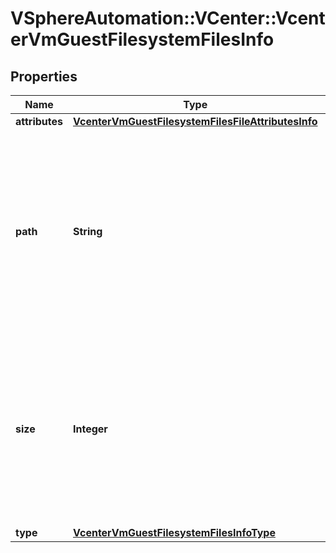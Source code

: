 # VSphereAutomation::VCenter::VcenterVmGuestFilesystemFilesInfo

## Properties
Name | Type | Description | Notes
------------ | ------------- | ------------- | -------------
**attributes** | [**VcenterVmGuestFilesystemFilesFileAttributesInfo**](VcenterVmGuestFilesystemFilesFileAttributesInfo.md) |  | 
**path** | **String** | The complete path to the file. Warning: This attribute is part of a new feature in development. It may be changed at any time and may not have all supported functionality implemented. | 
**size** | **Integer** | The file size in bytes. Warning: This attribute is part of a new feature in development. It may be changed at any time and may not have all supported functionality implemented. | 
**type** | [**VcenterVmGuestFilesystemFilesInfoType**](VcenterVmGuestFilesystemFilesInfoType.md) |  | 


